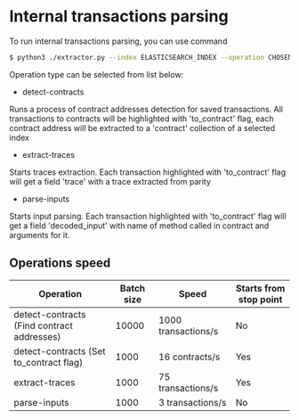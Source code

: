 # Internal transactions parsing
To run internal transactions parsing, you can use command 
```bash
$ python3 ./extractor.py --index ELASTICSEARCH_INDEX --operation CHOSEN_OPERATION
```
Operation type can be selected from list below:
- detect-contracts

Runs a process of contract addresses detection for saved transactions. All transactions to contracts will be highlighted with 'to_contract' flag, each contract address will be extracted to a 'contract' collection of a selected index
- extract-traces

Starts traces extraction. Each transaction highlighted with 'to_contract' flag will get a field 'trace' with a trace extracted from parity
- parse-inputs

Starts input parsing. Each transaction highlighted with 'to_contract' flag will get a field 'decoded_input' with name of method called in contract and arguments for it.

## Operations speed

| Operation                                  | Batch size | Speed               | Starts from stop point |
|--------------------------------------------|------------|---------------------|------------------------|
| detect-contracts (Find contract addresses) | 10000      | 1000 transactions/s | No                     |
| detect-contracts (Set to_contract flag)    | 1000       | 16 contracts/s      | Yes                    |
| extract-traces                             | 1000       | 75 transactions/s   | Yes                    |
| parse-inputs                               | 1000       | 3 transactions/s    | No                     |